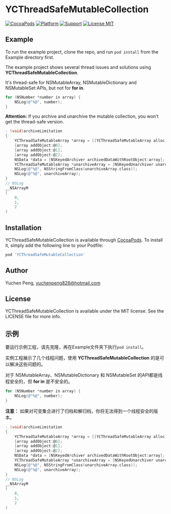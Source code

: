 # YCThreadSafeMutableCollection

[![CocoaPods](https://img.shields.io/badge/pod-0.1.0-green.svg)](https://github.com/ryan7cruise/YCThreadSafeMutableCollection)
[![Platform](https://img.shields.io/badge/platform-iOS-green.svg)](https://github.com/ryan7cruise/YCThreadSafeMutableCollection)
[![Support](https://img.shields.io/badge/support-iOS%208.0%2B-green.svg)](https://github.com/ryan7cruise/YCThreadSafeMutableCollection)
[![License MIT](https://img.shields.io/badge/license-MIT-green.svg?style=flat)](https://github.com/ryan7cruise/YCThreadSafeMutableCollection/blob/master/LICENSE)

## Example

To run the example project, clone the repo, and run `pod install` from the Example directory first.

The example project shows several thread issues and solutions using **YCThreadSafeMutableCollection**.

It's thread-safe for NSMutableArray, NSMutableDictionary and NSMutableSet APIs, but not for **for in**.

```objective-c
for (NSNumber *number in array) {
    NSLog(@"%@", number);
}
```

**Attention:** If you archive and unarchive the mutable collection, you won't get the thread-safe version.

```objective-c
- (void)archiveLimitation
{
    YCThreadSafeMutableArray *array = [[YCThreadSafeMutableArray alloc] init];
    [array addObject:@0];
    [array addObject:@1];
    [array addObject:@2];
    NSData *data = [NSKeyedArchiver archivedDataWithRootObject:array];
    YCThreadSafeMutableArray *unarchiveArray = [NSKeyedUnarchiver unarchiveObjectWithData:data];
    NSLog(@"%@", NSStringFromClass(unarchiveArray.class));
    NSLog(@"%@", unarchiveArray);
}
// NSLog
__NSArrayM
(
    0,
    1,
    2
)
```

## Installation

YCThreadSafeMutableCollection is available through [CocoaPods](https://cocoapods.org). To install
it, simply add the following line to your Podfile:

```ruby
pod 'YCThreadSafeMutableCollection'
```

## Author

Yuchen Peng, yuchenpeng826@hotmail.com

## License

YCThreadSafeMutableCollection is available under the MIT license. See the LICENSE file for more info.



## 示例

要运行示例工程，请先克隆，再在Example文件夹下执行`pod install`。

实例工程展示了几个线程问题，使用 **YCThreadSafeMutableCollection** 的是可以解决这些问题的。

对于 NSMutableArray、NSMutableDictionary 和 NSMutableSet 的API都是线程安全的，但 **for in** 是不安全的。

```objective-c
for (NSNumber *number in array) {
    NSLog(@"%@", number);
}
```

**注意：** 如果对可变集合进行了归档和解归档，你将无法得到一个线程安全的版本。

```objective-c
- (void)archiveLimitation
{
    YCThreadSafeMutableArray *array = [[YCThreadSafeMutableArray alloc] init];
    [array addObject:@0];
    [array addObject:@1];
    [array addObject:@2];
    NSData *data = [NSKeyedArchiver archivedDataWithRootObject:array];
    YCThreadSafeMutableArray *unarchiveArray = [NSKeyedUnarchiver unarchiveObjectWithData:data];
    NSLog(@"%@", NSStringFromClass(unarchiveArray.class));
    NSLog(@"%@", unarchiveArray);
}
// NSLog
__NSArrayM
(
    0,
    1,
    2
)
```
